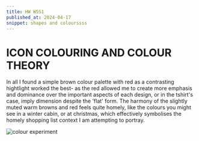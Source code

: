 ```yaml
---
title: HW W5S1
published_at: 2024-04-17
snippet: shapes and colourssss
---
```


# ICON COLOURING AND COLOUR THEORY

In all I found a simple brown colour palette with red as a contrasting hightlight worked the best- as the red allowed me to create more emphasis and dominance over the important aspects of each design, or in the tshirt's case, imply dimension despite the 'flat' form. The harmony of the slightly muted warm browns and red feels quite homely, like the colours you might see in a winter cabin, or at christmas, which effectively symbolises the homely shopping list context I am attempting to portray.

![colour experiment](/w5/coloursss.png)

